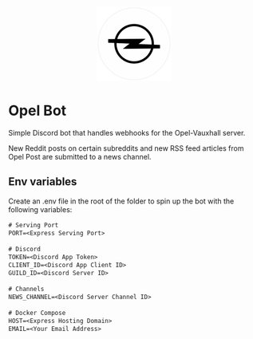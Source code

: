 <p align="center">
  <img style="width:150px;" src="assets/bot.png" />
</p>

# Opel Bot

Simple Discord bot that handles webhooks for the Opel-Vauxhall server.

New Reddit posts on certain subreddits and new RSS feed articles from Opel Post are submitted to a news channel.

## Env variables

Create an .env file in the root of the folder to spin up the bot with the following variables:

```env
# Serving Port
PORT=<Express Serving Port>

# Discord
TOKEN=<Discord App Token>
CLIENT_ID=<Discord App Client ID>
GUILD_ID=<Discord Server ID>

# Channels
NEWS_CHANNEL=<Discord Server Channel ID>

# Docker Compose
HOST=<Express Hosting Domain>
EMAIL=<Your Email Address>
```
